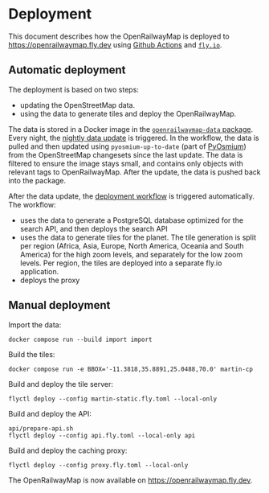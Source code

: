 # Deployment

This document describes how the OpenRailwayMap is deployed to https://openrailwaymap.fly.dev using [Github Actions](https://docs.github.com/en/actions) and [`fly.io`](https://fly.io/).

## Automatic deployment

The deployment is based on two steps:
- updating the OpenStreetMap data.
- using the data to generate tiles and deploy the OpenRailwayMap.

The data is stored in a Docker image in the [`openrailwaymap-data` package](https://github.com/hiddewie/OpenRailwayMap-vector/pkgs/container/openrailwaymap-data). Every night, the [nightly data update](./.github/workflows/nightly-update.yml) is triggered. In the workflow, the data is pulled and then updated using `pyosmium-up-to-date` (part of [PyOsmium](https://osmcode.org/pyosmium/)) from the OpenStreetMap changesets since the last update. The data is filtered to ensure the image stays small, and contains only objects with relevant tags to OpenRailwayMap. After the update, the data is pushed back into the package. 

After the data update, the [deployment workflow](./.github/workflows/deploy.yml) is triggered automatically. The workflow:
- uses the data to generate a PostgreSQL database optimized for the search API, and then deploys the search API
- uses the data to generate tiles for the planet. The tile generation is split per region (Africa, Asia, Europe, North America, Oceania and South America) for the high zoom levels, and separately for the low zoom levels. Per region, the tiles are deployed into a separate fly\.io application.
- deploys the proxy

## Manual deployment

Import the data:
```shell
docker compose run --build import import
```

Build the tiles:
```shell
docker compose run -e BBOX='-11.3818,35.8891,25.0488,70.0' martin-cp
```

Build and deploy the tile server:
```shell
flyctl deploy --config martin-static.fly.toml --local-only
```

Build and deploy the API:
```shell
api/prepare-api.sh
flyctl deploy --config api.fly.toml --local-only api
```

Build and deploy the caching proxy:
```shell
flyctl deploy --config proxy.fly.toml --local-only
```

The OpenRailwayMap is now available on https://openrailwaymap.fly.dev.
